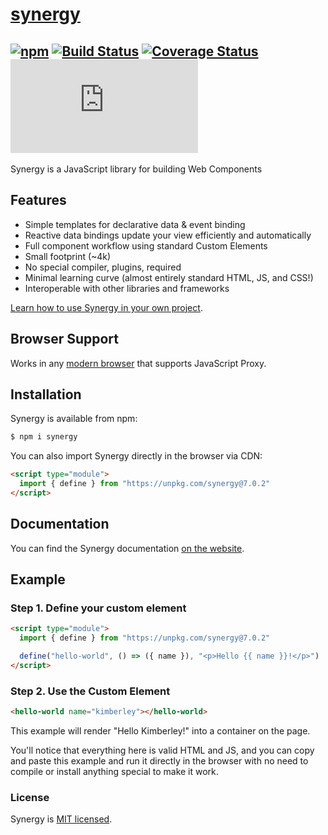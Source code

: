 # [synergy](https://synergyjs.org)

## [![npm](https://img.shields.io/npm/v/synergy.svg)](http://npm.im/synergy) [![Build Status](https://travis-ci.com/defx/synergy.svg?branch=master)](https://travis-ci.com/defx/synergy) [![Coverage Status](https://coveralls.io/repos/github/defx/synergy/badge.svg?branch=master)](https://coveralls.io/github/defx/synergy?branch=master) [![gzip size](https://img.badgesize.io/https://unpkg.com/synergy/dist/synergy.min.js?compression=gzip&label=gzip)]()

Synergy is a JavaScript library for building Web Components

## Features

- Simple templates for declarative data & event binding
- Reactive data bindings update your view efficiently and
  automatically
- Full component workflow using standard Custom Elements
- Small footprint (~4k)
- No special compiler, plugins, required
- Minimal learning curve (almost entirely standard HTML, JS,
  and CSS!)
- Interoperable with other libraries and frameworks

[Learn how to use Synergy in your own project](https://synergyjs.org/learn/introduction).

## Browser Support

Works in any
[modern browser](https://caniuse.com/mdn-javascript_builtins_proxy_proxy)
that supports JavaScript Proxy.

## Installation

Synergy is available from npm:

```bash
$ npm i synergy
```

You can also import Synergy directly in the browser via CDN:

```html
<script type="module">
  import { define } from "https://unpkg.com/synergy@7.0.2"
</script>
```

## Documentation

You can find the Synergy documentation
[on the website](https://synergyjs.org/).

## Example

### Step 1. Define your custom element

```html
<script type="module">
  import { define } from "https://unpkg.com/synergy@7.0.2"

  define("hello-world", () => ({ name }), "<p>Hello {{ name }}!</p>")
</script>
```

### Step 2. Use the Custom Element

```html
<hello-world name="kimberley"></hello-world>
```

This example will render "Hello Kimberley!" into a container
on the page.

You'll notice that everything here is valid HTML and JS, and
you can copy and paste this example and run it directly in
the browser with no need to compile or install anything
special to make it work.

### License

Synergy is [MIT licensed](./LICENSE).
